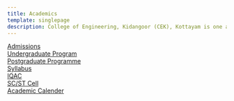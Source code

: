 ```yaml
---
title: Academics
template: singlepage
description: College of Engineering, Kidangoor (CEK), Kottayam is one among the premier institutions in the state. The college is governed by the Co-operative Academy of Professional Education established by the Government of Kerala. The admissions are based on the rank obtained by the students in the State Entrance examinations and functioning of the college is according to the rules and regulations formulated by the Government of Kerala.
---
```



[Admissions](/academics/admission/)<br>
[Undergraduate Program](/academics/ugprogramme/)<br>
[Postgraduate Programme](/academics/pgprogramme/)<br>
[Syllabus](https://ktu.edu.in/eu/acd/academicRegulation.htm?=d%2FoY2W6v3%2FgC8nqDvJQEH%2FPo1Vgvv0tN%2Be4eMVkD6M8GrmcoIlMugwKVVJWmeG8H)<br>
[IQAC](/academics/iqac/)<br>
[SC/ST Cell](/academics/scst/)<br>
[Academic Calender](/academics/academicalender/)<br>
